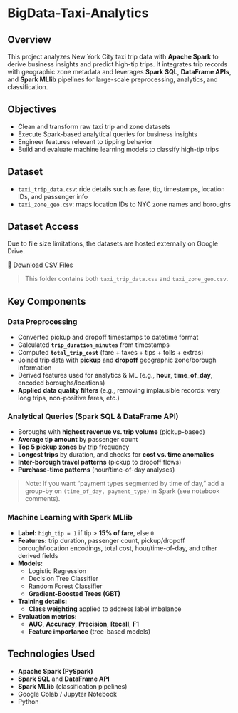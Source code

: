 # BigData-Taxi-Analytics

## Overview
This project analyzes New York City taxi trip data with **Apache Spark** to derive business insights and predict high-tip trips. It integrates trip records with geographic zone metadata and leverages **Spark SQL**, **DataFrame APIs**, and **Spark MLlib** pipelines for large-scale preprocessing, analytics, and classification.

## Objectives
- Clean and transform raw taxi trip and zone datasets
- Execute Spark-based analytical queries for business insights
- Engineer features relevant to tipping behavior
- Build and evaluate machine learning models to classify high-tip trips

## Dataset
- `taxi_trip_data.csv`: ride details such as fare, tip, timestamps, location IDs, and passenger info
- `taxi_zone_geo.csv`: maps location IDs to NYC zone names and boroughs

## Dataset Access
Due to file size limitations, the datasets are hosted externally on Google Drive.

🔗 [Download CSV Files](https://drive.google.com/drive/folders/1GkYSp48BCZ26heLnc2XIxq5BlboRf1zG?usp=sharing)

> This folder contains both `taxi_trip_data.csv` and `taxi_zone_geo.csv`.

## Key Components

### Data Preprocessing
- Converted pickup and dropoff timestamps to datetime format
- Calculated **`trip_duration_minutes`** from timestamps
- Computed **`total_trip_cost`** (fare + taxes + tips + tolls + extras)
- Joined trip data with **pickup** and **dropoff** geographic zone/borough information
- Derived features used for analytics & ML (e.g., **hour**, **time_of_day**, encoded boroughs/locations)
- **Applied data quality filters** (e.g., removing implausible records: very long trips, non-positive fares, etc.)

### Analytical Queries (Spark SQL & DataFrame API)
- Boroughs with **highest revenue vs. trip volume** (pickup-based)
- **Average tip amount** by passenger count
- **Top 5 pickup zones** by trip frequency
- **Longest trips** by duration, and checks for **cost vs. time anomalies**
- **Inter-borough travel patterns** (pickup to dropoff flows)
- **Purchase-time patterns** (hour/time-of-day analyses)

> Note: If you want “payment types segmented by time of day,” add a group-by on `(time_of_day, payment_type)` in Spark (see notebook comments).

### Machine Learning with Spark MLlib
- **Label:** `high_tip = 1` if tip > **15% of fare**, else `0`
- **Features:** trip duration, passenger count, pickup/dropoff borough/location encodings, total cost, hour/time-of-day, and other derived fields
- **Models:**
  - Logistic Regression
  - Decision Tree Classifier
  - Random Forest Classifier
  - **Gradient-Boosted Trees (GBT)**
- **Training details:**
  - **Class weighting** applied to address label imbalance
- **Evaluation metrics:**
  - **AUC**, **Accuracy**, **Precision**, **Recall**, **F1**
  - **Feature importance** (tree-based models)

## Technologies Used
- **Apache Spark (PySpark)**
- **Spark SQL** and **DataFrame API**
- **Spark MLlib** (classification pipelines)
- Google Colab / Jupyter Notebook
- Python
